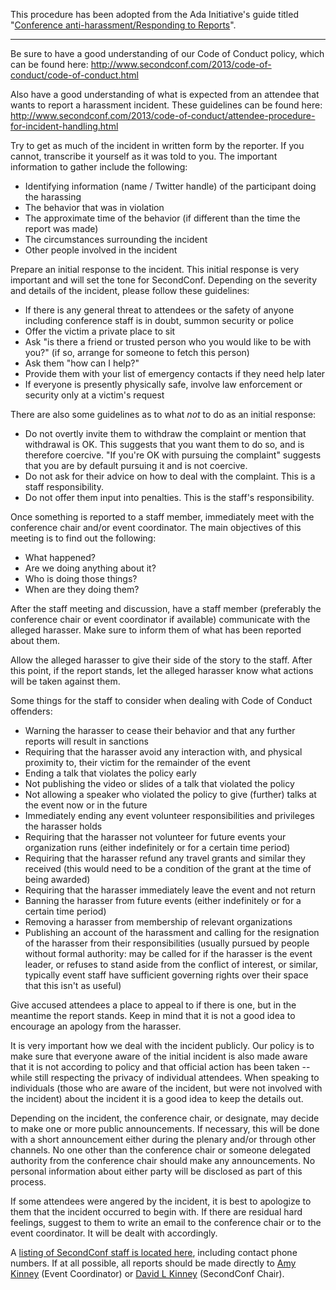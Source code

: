 This procedure has been adopted from the Ada Initiative's guide titled
"[Conference anti-harassment/Responding to Reports][responding-to-reports]".

-------------------------------------------------------------------------------

Be sure to have a good understanding of our Code of Conduct policy, which can
be found here: 
http://www.secondconf.com/2013/code-of-conduct/code-of-conduct.html

Also have a good understanding of what is expected from an attendee that wants
to report a harassment incident. These guidelines can be found here:
http://www.secondconf.com/2013/code-of-conduct/attendee-procedure-for-incident-handling.html

Try to get as much of the incident in written form by the reporter. If you
cannot, transcribe it yourself as it was told to you. The important information
to gather include the following:

- Identifying information (name / Twitter handle) of the participant doing the 
  harassing
- The behavior that was in violation
- The approximate time of the behavior (if different than the time the report 
  was made)
- The circumstances surrounding the incident
- Other people involved in the incident

Prepare an initial response to the incident. This initial response is very
important and will set the tone for SecondConf. Depending on the severity and 
details of the incident, please follow these guidelines:

- If there is any general threat to attendees or the safety of anyone including 
  conference staff is in doubt, summon security or police
- Offer the victim a private place to sit
- Ask "is there a friend or trusted person who you would like to be with you?" 
  (if so, arrange for someone to fetch this person)
- Ask them "how can I help?"
- Provide them with your list of emergency contacts if they need help later
- If everyone is presently physically safe, involve law enforcement or security 
  only at a victim's request

There are also some guidelines as to what _not_ to do as an initial response:

- Do not overtly invite them to withdraw the complaint or mention that 
  withdrawal is OK. This suggests that you want them to do so, and is therefore 
  coercive. "If you're OK with pursuing the complaint" suggests that you are by 
  default pursuing it and is not coercive.
- Do not ask for their advice on how to deal with the complaint. This is a 
  staff responsibility.
- Do not offer them input into penalties. This is the staff's responsibility.

Once something is reported to a staff member, immediately meet with the
conference chair and/or event coordinator. The main objectives of this meeting
is to find out the following:

- What happened?
- Are we doing anything about it?
- Who is doing those things?
- When are they doing them?

After the staff meeting and discussion, have a staff member (preferably the
conference chair or event coordinator if available) communicate with the
alleged harasser. Make sure to inform them of what has been reported about
them.

Allow the alleged harasser to give their side of the story to the staff. After
this point, if the report stands, let the alleged harasser know what actions
will be taken against them.

Some things for the staff to consider when dealing with Code of Conduct
offenders:

- Warning the harasser to cease their behavior and that any further reports 
  will result in sanctions
- Requiring that the harasser avoid any interaction with, and physical 
  proximity to, their victim for the remainder of the event
- Ending a talk that violates the policy early
- Not publishing the video or slides of a talk that violated the policy
- Not allowing a speaker who violated the policy to give (further) talks at the 
  event now or in the future
- Immediately ending any event volunteer responsibilities and privileges the 
  harasser holds
- Requiring that the harasser not volunteer for future events your organization 
  runs (either indefinitely or for a certain time period)
- Requiring that the harasser refund any travel grants and similar they 
  received (this would need to be a condition of the grant at the time of being 
  awarded)
- Requiring that the harasser immediately leave the event and not return
- Banning the harasser from future events (either indefinitely or for a certain 
  time period)
- Removing a harasser from membership of relevant organizations
- Publishing an account of the harassment and calling for the resignation of 
  the harasser from their responsibilities (usually pursued by people without 
  formal authority: may be called for if the harasser is the event leader, or 
  refuses to stand aside from the conflict of interest, or similar, typically 
  event staff have sufficient governing rights over their space that this isn't 
  as useful)

Give accused attendees a place to appeal to if there is one, but in the
meantime the report stands. Keep in mind that it is not a good idea to
encourage an apology from the harasser.

It is very important how we deal with the incident publicly. Our policy is to
make sure that everyone aware of the initial incident is also made aware that
it is not according to policy and that official action has been taken -- while
still respecting the privacy of individual attendees. When speaking to
individuals (those who are aware of the incident, but were not involved with
the incident) about the incident it is a good idea to keep the details out.

Depending on the incident, the conference chair, or designate, may decide to
make one or more public announcements. If necessary, this will be done with a
short announcement either during the plenary and/or through other channels. No
one other than the conference chair or someone delegated authority from the
conference chair should make any announcements. No personal information about
either party will be disclosed as part of this process.

If some attendees were angered by the incident, it is best to apologize to them
that the incident occurred to begin with.  If there are residual hard feelings,
suggest to them to write an email to the conference chair or to the event
coordinator. It will be dealt with accordingly.

A [listing of SecondConf staff is located here][staff-listing], including
contact phone numbers. If at all possible, all reports should be made directly
to [Amy Kinney](mailto:amy@secondconf.com) (Event Coordinator) or [David L
Kinney](mailto:david@secondconf.com) (SecondConf Chair).



[responding-to-reports]: http://geekfeminism.wikia.com/wiki/Conference_anti-harassment/Responding_to_reports
[staff-listing]:         http://www.secondconf.com/2013/code-of-conduct/staff.html
